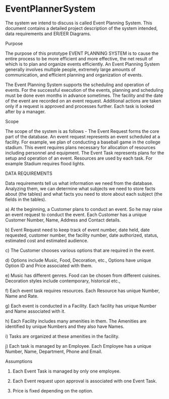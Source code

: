 # EventPlannerSystem

The system we intend to discuss is called Event Planning System. This document contains a detailed project description of the system intended, data requirements and ER/EER Diagrams.

Purpose

The purpose of this prototype EVENT PLANNING SYSTEM is to cause the entire process to be more efficient and more effective, the net result of which is to plan and organize events efficiently. An Event Planning System generally involves multiple people, extremely large amounts of communication, and efficient planning and organization of events.

The Event Planning System supports the scheduling and operation of events. For the successful execution of the events, planning and scheduling must be done even months in advance sometimes. The facility and the date of the event are recorded on an event request. Additional actions are taken only if a request is approved and processes further. Each task is looked after by a manager.


Scope

The scope of the system is as follows - The Event Request forms the core part of the database. An event request represents an event scheduled at a facility. For example, we plan of conducting a baseball game in the college stadium. This event requires plans necessary for allocation of resources including personnel and equipment. The Event Task represents plans for the setup and operation of an event. Resources are used by each task. For example Stadium requires flood lights.

DATA REQUIREMENTS

Data requirements tell us what information we need from the database. Analyzing them, we can determine what subjects we need to store facts about (the tables) and what facts you need to store about each subject (the fields in the tables).

a) At the beginning, a Customer plans to conduct an event. So he may raise an event request to conduct the event. Each Customer has a unique Customer Number, Name, Address and Contact details.

b) Event Request need to keep track of event number, date held, date requested, customer number, the facility number, date authorized, status, estimated cost and estimated audience.

c) The Customer chooses various options that are required in the event.

d) Options include Music, Food, Decoration, etc., Options have unique Option ID and Price associated with them.

e) Music has different genres. Food can be chosen from different cuisines. Decoration styles include contemporary, historical etc.,

f) Each event task requires resources. Each Resource has unique Number, Name and Rate.

g) Each event is conducted in a Facility. Each facility has unique Number and Name associated with it.

h) Each Facility includes many amenities in them. The Amenities are identified by unique Numbers and they also have Names.

i) Tasks are organized at these amenities in the facility.

j) Each task is managed by an Employee. Each Employee has a unique Number, Name, Department, Phone and Email.


Assumptions

1) Each Event Task is managed by only one employee.

2) Each Event request upon approval is associated with one Event Task.

3) Price is fixed depending on the option.
